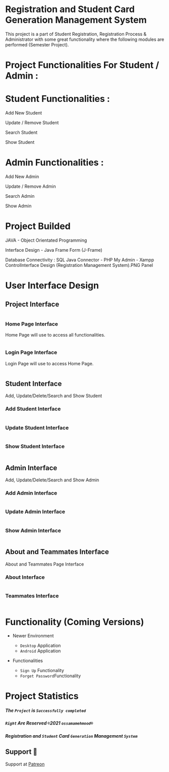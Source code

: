 # Registration and Student Card Generation Management System

This project is a part of Student Registration, Registration Process & Administrator with some great functionality where the following modules are performed (Semester Project). 

# Project Functionalities For Student / Admin :

# Student Functionalities :

Add New Student

Update / Remove Student

Search Student

Show Student


# Admin Functionalities :

Add New Admin

Update / Remove Admin

Search Admin

Show Admin


# Project Builded

JAVA - Object Orientated Programming

Interface Design - Java Frame Form (J-Frame)

Database Connectivity : SQL Java Connector - PHP My Admin - Xampp ControlInterface Design (Registration Management System).PNG Panel


# User Interface Design

## Project Interface
<p align="left">
  <img alt="" style="{max-height: 20px}" src="./Project Finalized (Interface Design)/Interface Design (Registration Management System).PNG">
</p>

### Home Page Interface
Home Page will use to access all functionalities.
<p align="left">
  <img alt="" style="{max-height: 20px}" src="./Project Finalized (Interface Design)/Welcome to Home Page.PNG">
</p>

### Login Page Interface
Login Page will use to access Home Page.
<p align="left">
  <img alt="" style="{max-height: 20px}" src="./Project Finalized (Interface Design)/Sign In.PNG">
</p>




## Student Interface
Add, Update/Delete/Search and Show Student

### Add Student Interface
<p align="left">
  <img alt="" style="{max-height: 20px}" src="./Project Finalized (Interface Design)/Add Student.PNG">
</p>

### Update Student Interface
<p align="left">
  <img alt="" style="{max-height: 20px}" src="./Project Finalized (Interface Design)/Update Student.PNG">
</p>

### Show Student Interface
<p align="left">
  <img alt="" style="{max-height: 20px}" src="./Project Finalized (Interface Design)/Show Student.PNG">
</p>




## Admin Interface
Add, Update/Delete/Search and Show Admin

### Add Admin Interface
<p align="left">
  <img alt="" style="{max-height: 20px}" src="./Project Finalized (Interface Design)/Add Admin.PNG">
</p>

### Update Admin Interface
<p align="left">
  <img alt="" style="{max-height: 20px}" src="./Project Finalized (Interface Design)/Update Admin.PNG">
</p>

### Show Admin Interface
<p align="left">
  <img alt="" style="{max-height: 20px}" src="./Project Finalized (Interface Design)/Show Admin.PNG">
</p>




## About and Teammates Interface
About and Teammates Page Interface

### About Interface
<p align="left">
  <img alt="" style="{max-height: 20px}" src="./Project Finalized (Interface Design)/About.PNG">
</p>

### Teammates Interface
<p align="left">
  <img alt="" style="{max-height: 20px}" src="./Project Finalized (Interface Design)/Teammates.PNG">
</p>




# Functionality (Coming Versions)

- Newer Environment 
  - `Desktop` Application
  - `Android` Application

- Functionalities
  - `Sign Up` Functionality
  - `Forget Password`Functionality




# Project Statistics

##### The `Project` is `Successfully completed` 

##### `Right` Are Reserved `©`2021 `ossamamehmood®` 

##### Registration and `Student` Card `Generation` Management `System`




## Support 💓

Support at <a href="https://www.patreon.com/ossamamehmood" target="_blank">Patreon</a>
